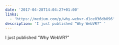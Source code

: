 ```yaml
---
date: '2017-04-28T14:04:27+01:00'
links:
  - 'https://medium.com/p/why-webvr-d1ce036db096'
description: 'I just published “Why WebVR?” '
---
```

I just published “Why WebVR?” 
